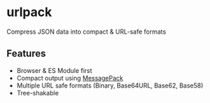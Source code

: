 # urlpack

Compress JSON data into compact & URL-safe formats

## Features

- Browser & ES Module first
- Compact output using [MessagePack](https://msgpack.org/)
- Multiple URL safe formats (Binary, Base64URL, Base62, Base58)
- Tree-shakable
